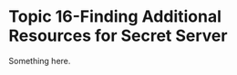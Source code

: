 [title]: # (Topic 16-Finding Additional Resources for Secret Server)
[tags]: # (XXX)
[priority]: # (1054)
# Topic 16-Finding Additional Resources for Secret Server
Something here.
